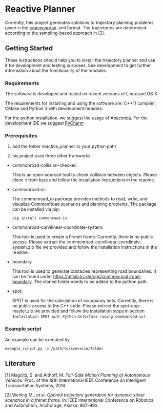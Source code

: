 # Reactive Planner

Currently, this project generates solutions to trajectory planning problems given in the [commonroad](https://commonroad.gitlab.io) .xml format.
The trajectories are determined according to the sampling-based approach in [2].


## Getting Started
These instructions should help you to install the trajectory planner and use it for development and testing purposes. See development to get
further information about the functionality of the modules.

### Requirements
The software is  developed and tested on recent versions of Linux and OS X.

The requirements for installing and using the software are: C++11 compiler, CMake and Python 3 with development headers.

For the python installation, we suggest the usage of [Anaconda](http://www.anaconda.com/download/#download).
For the development IDE we suggest [PyCharm](http://www.jetbrains.com/pycharm/)

### Prerequisites
1. add the folder reactive_planner to your python path

2. his project uses three other framworks:

  * commonroad-collision-checker:

      This is an open-sourced tool to check collision between objects. Please clone it from [here](https://gitlab.lrz.de/tum-cps/commonroad-collision-checker) and follow the installation instructions in the readme.

  * commonroad-io:

      The commonroad_io package provides methods to read, write, and visualize CommonRoad scenarios and planning problems. The package can be installed via pip:

      `pip install commonroad-io`

  * commonroad-curvilinear-coordinate-system:

      This tool is used to create a Frenet frame. Currently, there is no public access. Please extract the commonroad-curvilinear-coordinate-system.zip file we provided and follow the installation instructions in the readme.

  * boundary

      This tool is used to generate obstacles representing road boundaries. It can be found under https://gitlab.lrz.de/cps/commonroad-road-boundary. The cloned folder needs to be added to the python path.

  * spot:

      SPOT is used for the calculation of occupancy sets. Currently, there is no public access to the C++ code. Please extract the spot-cpp-master.zip we provided and follow the installation steps in section `Installation SPOT with Python-Interface (using commonroad-io)`.



### Example script

An example can be executed by

```shell
example_script.py -p /path/to/scenario/folder
```




## Literature
[1] Magdici, S. and Althoff, M. *Fail-Safe Motion Planning of Autonomous Vehicles*. Proc. of the 19th International IEEE Conference on Intelligent Transportation Systems, 2016.

[2] Werling M., et al. *Optimal trajectory generation for dynamic street scenarios in a frenet frame*. In: IEEE International Conference on Robotics and Automation, Anchorage, Alaska, 987–993.
